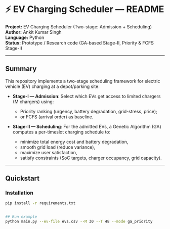 # ⚡ EV Charging Scheduler — README

**Project:** EV Charging Scheduler (Two-stage: Admission + Scheduling)  
**Author:** Ankit Kumar Singh  
**Language:** Python  
**Status:** Prototype / Research code (GA-based Stage-II, Priority & FCFS Stage-I)

---

## Summary

This repository implements a two-stage scheduling framework for electric vehicle (EV) charging at a depot/parking site:

- **Stage-I — Admission**: Select which EVs get access to limited chargers (M chargers) using:
  - Priority ranking (urgency, battery degradation, grid-stress, price);
  - or FCFS (arrival order) as baseline.

- **Stage-II — Scheduling**: For the admitted EVs, a Genetic Algorithm (GA) computes a per-timeslot charging schedule to:
  - minimize total energy cost and battery degradation,
  - smooth grid load (reduce variance),
  - maximize user satisfaction,
  - satisfy constraints (SoC targets, charger occupancy, grid capacity).

---

## Quickstart

### Installation
```bash
pip install -r requirements.txt


## Run example
python main.py --ev-file evs.csv --M 30 --T 48 --mode ga_priority

